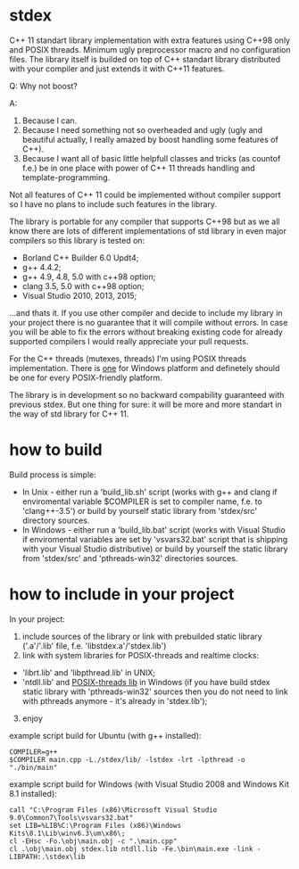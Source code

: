 # stdex
C++ 11 standart library implementation with extra features using C++98 only and POSIX threads. Minimum ugly preprocessor macro and no configuration files. The library itself is builded on top of C++ standart library distributed with your compiler and just extends it with C++11 features.

Q: Why not boost?

A: 
1. Because I can.
2. Because I need something not so overheaded and ugly (ugly and beautiful actually, I really amazed by boost handling some features of C++).
3. Because I want all of basic little helpfull classes and tricks (as countof f.e.) be in one place with power of C++ 11 threads handling and template-programming.

Not all features of C++ 11 could be implemented without compiler support so I have no plans to include such features in the library.

The library is portable for any compiler that supports C++98 but as we all know there are lots of different implementations of std library in even major compilers so this library is tested on: 

* Borland C++ Builder 6.0 Updt4; 
* g++ 4.4.2;
* g++ 4.9, 4.8, 5.0 with c++98 option;
* clang 3.5, 5.0 with c++98 option;
* Visual Studio 2010, 2013, 2015;

...and thats it. If you use other compiler and decide to include my library in your project there is no guarantee that it will compile without errors. In case you will be able to fix the errors without breaking existing code for already supported compilers I would really appreciate your pull requests.

For the C++ threads (mutexes, threads) I'm using POSIX threads implementation. There is [one](https://github.com/GerHobbelt/pthread-win32 "I'm using this implementation") for Windows platform and definetely should be one for every POSIX-friendly platform.

The library is in development so no backward compability guaranteed with previous stdex. But one thing for sure: it will be more and more standart in the way of std library for C++ 11. 

# how to build
Build process is simple: 
* In Unix - either run a 'build_lib.sh' script (works with g++ and clang if enviromental variable $COMPILER is set to compiler name, f.e. to 'clang++-3.5') or build by yourself static library from 'stdex/src' directory sources.
* In Windows - either run a 'build_lib.bat' script (works with Visual Studio if enviromental variables are set by 'vsvars32.bat' script that is shipping with your Visual Studio distributive) or build by yourself the static library from 'stdex/src' and 'pthreads-win32' directories sources.

# how to include in your project
In your project: 
1. include sources of the library or link with prebuilded static library ('.a'/'.lib' file, f.e. 'libstdex.a'/'stdex.lib')
2. link with system libraries for POSIX-threads and realtime clocks: 
* 'librt.lib' and 'libpthread.lib' in UNIX; 
* 'ntdll.lib' and [POSIX-threads lib](https://github.com/GerHobbelt/pthread-win32 "I'm using this implementation") in Windows (if you have build stdex static library with 'pthreads-win32' sources then you do not need to link with pthreads anymore - it's already in 'stdex.lib');
3. enjoy

example script build for Ubuntu (with g++ installed):
```
COMPILER=g++
$COMPILER main.cpp -L./stdex/lib/ -lstdex -lrt -lpthread -o "./bin/main"
```

example script build for Windows (with Visual Studio 2008 and Windows Kit 8.1 installed):
```
call "C:\Program Files (x86)\Microsoft Visual Studio 9.0\Common7\Tools\vsvars32.bat"
set LIB=%LIB%C:\Program Files (x86)\Windows Kits\8.1\Lib\winv6.3\um\x86\;
cl -EHsc -Fo.\obj\main.obj -c ".\main.cpp"
cl .\obj\main.obj stdex.lib ntdll.lib -Fe.\bin\main.exe -link -LIBPATH:.\stdex\lib
```
